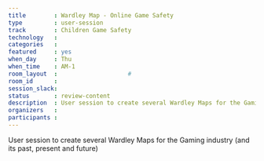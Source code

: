 ```yaml
---
title        : Wardley Map - Online Game Safety
type         : user-session
track        : Children Game Safety
technology   :
categories   :
featured     : yes
when_day     : Thu
when_time    : AM-1
room_layout  :                    #
room_id      :
session_slack:
status       : review-content
description  : User session to create several Wardley Maps for the Gaming industry (and its past, present and future)
organizers   :
participants :
---
```


User session to create several Wardley Maps for the Gaming industry (and its past, present and future)